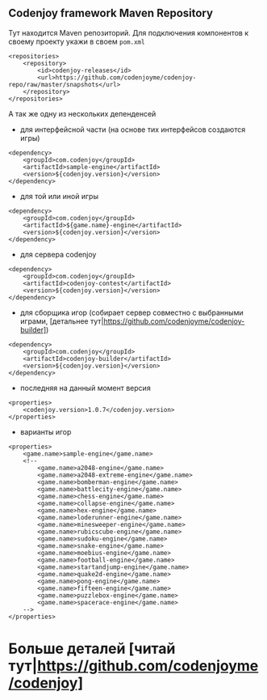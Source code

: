 Codenjoy framework Maven Repository
-----------

Тут находится Maven репозиторий. Для подключения компонентов к своему проекту укажи в своем `pom.xml`
```
<repositories>
	<repository>
		<id>codenjoy-releases</id>
		<url>https://github.com/codenjoyme/codenjoy-repo/raw/master/snapshots</url>
	</repository>
</repositories>
```
А так же одну из нескольких депенденсей
- для интерфейсной части (на основе тих интерфейсов создаются игры)
```
<dependency>
	<groupId>com.codenjoy</groupId>
	<artifactId>sample-engine</artifactId>
	<version>${codenjoy.version}</version>
</dependency>
```
- для той или иной игры 
```
<dependency>
	<groupId>com.codenjoy</groupId>
	<artifactId>${game.name}-engine</artifactId>
	<version>${codenjoy.version}</version>
</dependency>
```
- для сервера codenjoy
```
<dependency>
	<groupId>com.codenjoy</groupId>
    <artifactId>codenjoy-contest</artifactId>
	<version>${codenjoy.version}</version>
</dependency>
```
- для сборщика игор (собирает сервер совместно с выбранными играми, [детальнее тут|https://github.com/codenjoyme/codenjoy-builder])
```
<dependency>
	<groupId>com.codenjoy</groupId>
    <artifactId>codenjoy-builder</artifactId>
	<version>${codenjoy.version}</version>
</dependency>
```
- последняя на данный момент версия
```
<properties>
	<codenjoy.version>1.0.7</codenjoy.version>
</properties>
```
- варианты игор
```
<properties>
	<game.name>sample-engine</game.name>
	<!--
		<game.name>a2048-engine</game.name>
		<game.name>a2048-extreme-engine</game.name>
		<game.name>bomberman-engine</game.name>
		<game.name>battlecity-engine</game.name>
		<game.name>chess-engine</game.name>
		<game.name>collapse-engine</game.name>
		<game.name>hex-engine</game.name>
		<game.name>loderunner-engine</game.name>
		<game.name>minesweeper-engine</game.name>
		<game.name>rubicscube-engine</game.name>
		<game.name>sudoku-engine</game.name>
		<game.name>snake-engine</game.name>
		<game.name>moebius-engine</game.name>
		<game.name>football-engine</game.name>
		<game.name>startandjump-engine</game.name>
		<game.name>quake2d-engine</game.name>
		<game.name>pong-engine</game.name>
		<game.name>fifteen-engine</game.name>
		<game.name>puzzlebox-engine</game.name>
		<game.name>spacerace-engine</game.name>
	-->
</properties>
```
Больше деталей [читай тут|https://github.com/codenjoyme/codenjoy]
===========